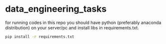 # data_engineering_tasks
for running codes in this repo you should have python (preferably anaconda distribution) on your server/pc and install libs in requirements.txt.

```sh
pip install -r requirements.txt
```

